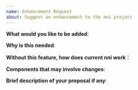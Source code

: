 ```yaml
---
name: Enhancement Request
about: Suggest an enhancement to the nni project
---
```

<!-- Please only use this template for submitting enhancement requests -->

**What would you like to be added**:

**Why is this needed**:

**Without this feature, how does current nni work**：

**Components that may involve changes**:

**Brief description of your proposal if any**: